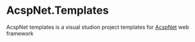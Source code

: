 AcspNet.Templates
=================

AcspNet templates is a visual studion project templates for [AcspNet](https://github.com/i4004/AcspNet) web framework
